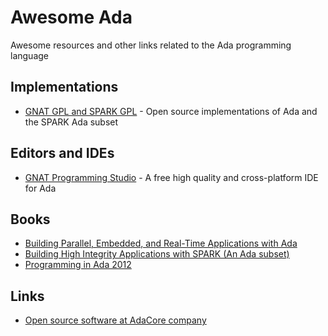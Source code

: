 # Awesome Ada
Awesome resources and other links related to the Ada programming language

## Implementations

- [GNAT GPL and SPARK GPL](http://libre.adacore.com/download/) - Open source implementations of Ada and the SPARK Ada subset

## Editors and IDEs

- [GNAT Programming Studio](http://libre.adacore.com/tools/gps/) - A free high quality and cross-platform IDE for Ada

## Books

- [Building Parallel, Embedded, and Real-Time Applications with Ada](http://a.co/cmK3Cby)
- [Building High Integrity Applications with SPARK (An Ada subset)](http://a.co/hBHjt3K)
- [Programming in Ada 2012 ](http://a.co/cVaNXQh)

## Links

- [Open source software at AdaCore company](http://libre.adacore.com)
